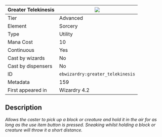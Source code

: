 | Greater Telekinesis |![](https://github.com/Electroblob77/Wizardry/blob/1.12.2/src/main/resources/assets/ebwizardry/textures/spells/ebwizardry:greater_telekinesis.png)|
|---|---|
| Tier | Advanced |
| Element | Sorcery |
| Type | Utility |
| Mana Cost | 10 |
| Continuous | Yes |
| Cast by wizards | No |
| Cast by dispensers | No |
| ID | `ebwizardry:greater_telekinesis` |
| Metadata | 159 |
| First appeared in | Wizardry 4.2 |
## Description
_Allows the caster to pick up a block or creature and hold it in the air for as long as the use item button is pressed. Sneaking whilst holding a block or creature will throw it a short distance._